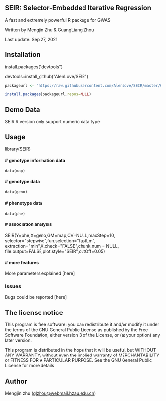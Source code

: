 ## SEIR: Selector-Embedded Iterative Regression
   A fast and extremely powerful R package for GWAS
  
   Written by Mengjin Zhu & GuangLiang Zhou
  
   Last update: Sep 27, 2021
## Installation
   install.packages("devtools")

   devtools::install_github("AlenLove/SEIR")
   ```R
   packageurl <- "https://raw.githubusercontent.com/AlenLove/SEIR/master/0.1.0/SEIR_0.1.0.zip"
   
   install.packages(packageurl,repos=NULL)
   ```

## Demo Data
   SEIR R version only support numeric data type
## Usage
   library(SEIR)

#### # genotype information data
    data(map)
#### # genotype data
    data(geno)
#### # phenotype data
    data(phe)
#### # association analysis
SEIR(Y=phe,X=geno,GM=map,CV=NULL,maxStep=10,
    selector="stepwise",fun.selection="fastLm",
    extraction="min",X.check="FALSE",chunk.num = NULL,
    file.output=FALSE,plot.style="SEIR",cutOff=0.05)
#### # more features   
More parameters explained [here]
### Issues
Bugs could be reported [here]
## The license notice
This program is free software: you can redistribute it and/or modify it under the terms of the GNU General Public License as published by the Free Software Foundation, either version 3 of the License, or (at your option) any later version.

This program is distributed in the hope that it will be useful, but WITHOUT ANY WARRANTY; without even the implied warranty of MERCHANTABILITY or FITNESS FOR A PARTICULAR PURPOSE. See the GNU General Public License for more details
## Author
Mengjin zhu (glzhou@webmail.hzau.edu.cn)
